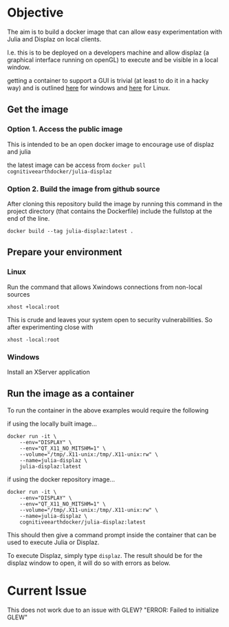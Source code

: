 # Objective
The aim is to build a docker image that can allow easy experimentation with Julia and Displaz on local clients.

I.e. this is to be deployed on a developers machine and allow displaz (a graphical interface running on openGL) to execute and be visible in a local window.

getting a container to support a GUI is trivial (at least to do it in a hacky way) and is outlined 
[here](https://medium.com/better-programming/running-desktop-apps-in-docker-43a70a5265c4) for windows and 
[here](http://wiki.ros.org/docker/Tutorials/GUI) for Linux.

## Get the image

### Option 1. Access the public image
This is intended to be an open docker image to encourage use of displaz and julia

the latest image can be access from ```docker pull cognitiveearthdocker/julia-displaz```


### Option 2. Build the image from github source
After cloning this repository build the image by running this command in the project directory (that contains the Dockerfile) include the fullstop at the end of the line.

```docker build --tag julia-displaz:latest .```

## Prepare your environment
### Linux 
Run the command that allows Xwindows connections from non-local sources

```xhost +local:root```

This is crude and leaves your system open to security vulnerabilities. So after experimenting close with 

```xhost -local:root```

### Windows
Install an XServer application

## Run the image as a container
To run the container in the above examples would require the following 

if using the locally built image...

```
docker run -it \
    --env="DISPLAY" \
    --env="QT_X11_NO_MITSHM=1" \
    --volume="/tmp/.X11-unix:/tmp/.X11-unix:rw" \
    --name=julia-displaz \
    julia-displaz:latest
```

if using the docker repository image...
```
docker run -it \
    --env="DISPLAY" \
    --env="QT_X11_NO_MITSHM=1" \
    --volume="/tmp/.X11-unix:/tmp/.X11-unix:rw" \
    --name=julia-displaz \
    cognitiveearthdocker/julia-displaz:latest
```

This should then give a command prompt inside the container that can be used to execute Julia or Displaz.

To execute Displaz, simply type ```displaz```. The result should be for the displaz window to open, it will do so with errors as below.


# Current Issue
This does not work due to an issue with GLEW?
"ERROR: Failed to initialize GLEW"

